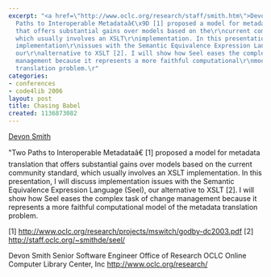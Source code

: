 ```yaml
---
excerpt: "<a href=\"http://www.oclc.org/research/staff/smith.htm\">Devon Smith</a>\r\n\r\n\"Two
  Paths to Interoperable Metadataâ€\x9D [1] proposed a model for metadata\r\ntranslation
  that offers substantial gains over models based on the\r\ncurrent community standard,
  which usually involves an XSLT\r\nimplementation. In this presentation, I will discuss
  implementation\r\nissues with the Semantic Equivalence Expression Language (Seel),
  our\r\nalternative to XSLT [2]. I will show how Seel eases the complex task of\r\nchange
  management because it represents a more faithful computational\r\nmodel of the metadata
  translation problem.\r"
categories:
- conferences
- code4lib 2006
layout: post
title: Chasing Babel
created: 1136873082
---
```

<a href="http://www.oclc.org/research/staff/smith.htm">Devon Smith</a>

"Two Paths to Interoperable Metadataâ€ [1] proposed a model for metadata
translation that offers substantial gains over models based on the
current community standard, which usually involves an XSLT
implementation. In this presentation, I will discuss implementation
issues with the Semantic Equivalence Expression Language (Seel), our
alternative to XSLT [2]. I will show how Seel eases the complex task of
change management because it represents a more faithful computational
model of the metadata translation problem.

[1] <a href="http://www.oclc.org/research/projects/mswitch/godby-dc2003.pdf">http://www.oclc.org/research/projects/mswitch/godby-dc2003.pdf</a>
[2] <a href="http://staff.oclc.org/~smithde/seel/">http://staff.oclc.org/~smithde/seel/</a>

Devon Smith 
Senior Software Engineer
Office of Research 
OCLC Online Computer Library Center, Inc 
http://www.oclc.org/research/
